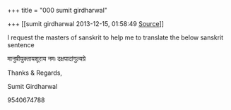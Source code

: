 +++
title = "000 sumit girdharwal"

+++
[[sumit girdharwal	2013-12-15, 01:58:49 [Source](https://groups.google.com/g/samskrita/c/PyxVtO96qX8)]]



I request the masters of sanskrit to help me to translate the below sanskrit sentence

  

मानुषीयुक्तायशूराय नमः दक्षपादांगुल्यग्रे  

  

Thanks & Regards,

Sumit Girdharwal

9540674788

